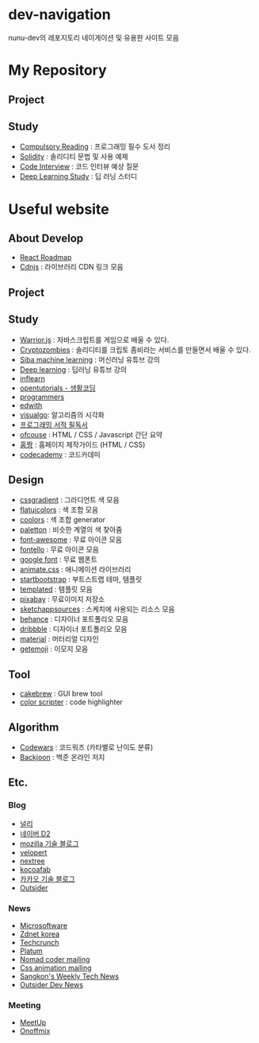 # dev-navigation

nunu-dev의 레포지토리 네이게이션 및 유용한 사이트 모음

# My Repository

## Project

## Study

- [Compulsory Reading](https://github.com/nunu-dev/compulsory-reading/wiki) : 프로그래밍 필수 도서 정리
- [Solidity](https://github.com/nunu-dev/solidity-study/wiki) : 솔리디티 문법 및 사용 예제
- [Code Interview](https://github.com/nunu-dev/code-interview) : 코드 인터뷰 예상 질문
- [Deep Learning Study](https://github.com/nunu-dev/deep_leaning_study) : 딥 러닝 스터디

# Useful website

## About Develop

- [React Roadmap](https://github.com/adam-golab/react-developer-roadmap)
- [Cdnjs](https://cdnjs.com/) : 라이브러리 CDN 링크 모음

## Project

## Study
- [Warrior.js](https://warrior.js.org/) : 자바스크립트를 게임으로 배울 수 있다.
- [Cryptozombies](https://cryptozombies.io/ko/) : 솔리디티를 크립토 좀비라는 서비스를 만들면서 배울 수 있다.
- [Siba machine learning](https://www.youtube.com/playlist?list=PLVNY1HnUlO241gILgQloWAs0xrrkqQfKe) : 머신러닝 유튜브 강의
- [Deep learning](https://www.youtube.com/user/hunkims) : 딥러닝 유튜브 강의
- [inflearn](https://www.inflearn.com/)
- [opentutorials - 생활코딩](https://opentutorials.org/course/1)
- [programmers](https://programmers.co.kr/)
- [edwith](https://www.edwith.org/)
- [visualgo](https://visualgo.net/ko): 알고리즘의 시각화
- [프로그래밍 서적 필독서](https://www.sangkon.com/2018/08/27/good_books_for_dev_2018/)
- [ofcouse](https://ofcourse.kr/) : HTML / CSS / Javascript 간단 요약
- [홈짱](http://www.homejjang.com/) : 홈페이지 제작가이드 (HTML / CSS)
- [codecademy](https://www.codecademy.com/) : 코드카데미

## Design

- [cssgradient](https://cssgradient.io/gradient-backgrounds/) : 그라디언트 색 모음
- [flatuicolors](https://flatuicolors.com/) : 색 조합 모음
- [coolors](https://coolors.co/) : 색 조합 generator
- [paletton](http://paletton.com/#uid=13g0u0kk2L29hWEfeRboiE9trxK) : 비슷한 계열의 색 찾아줌
- [font-awesome](https://fontawesome.com/?from=io) : 무료 아이콘 모음
- [fontello](http://fontello.com/) : 무료 아이콘 모음
- [google font](https://fonts.google.com/) : 무료 웹폰트
- [animate.css](https://daneden.github.io/animate.css/) : 애니메이션 라이브러리
- [startbootstrap](https://startbootstrap.com/) : 부트스트랩 테마, 템플릿
- [templated](https://templated.co/) : 템플릿 모음
- [pixabay](https://pixabay.com/ko/) : 무료이미지 저장소
- [sketchappsources](https://www.sketchappsources.com/) : 스케치에 사용되는 리소스 모음
- [behance](https://www.behance.net/) : 디자이너 포트폴리오 모음
- [dribbble](https://dribbble.com/) : 디자이너 포트폴리오 모음
- [material](https://material.io/) : 머터리얼 디자인
- [getemoji](https://getemoji.com/) : 이모지 모음


## Tool

- [cakebrew](https://www.cakebrew.com/) : GUI brew tool
- [color scripter](https://colorscripter.com/) : code highlighter

## Algorithm

- [Codewars](https://www.codewars.com/dashboard) : 코드워즈 (카타별로 난이도 분류)
- [Backjoon](https://www.acmicpc.net/) : 백준 온라인 저지

## Etc.

### Blog

- [널리](http://nuli.navercorp.com/)
- [네이버 D2](https://d2.naver.com/home)
- [mozilla 기술 블로그](http://hacks.mozilla.or.kr/)
- [velopert](https://velopert.com/)
- [nextree](http://www.nextree.co.kr/author/nextree/)
- [kocoafab](https://kocoafab.cc/)
- [카카오 기술 블로그](http://tech.kakao.com/)
- [Outsider](https://blog.outsider.ne.kr/)

### News

- [Microsoftware](https://www.imaso.co.kr/)
- [Zdnet korea](http://www.zdnet.co.kr/?lo=zv1)
- [Techcrunch](https://techcrunch.com/)
- [Platum](https://platum.kr/)
- [Nomad coder mailing](https://us16.list-manage.com/subscribe?u=a99b43453db5050f1f26b2744&id=cc02020e1a)
- [Css animation mailing](https://cssanimation.rocks/weekly/)
- [Sangkon's Weekly Tech News](https://www.sangkon.com/tag/weekly/)
- [Outsider Dev News](https://blog.outsider.ne.kr/category/Newsletter)

### Meeting
- [MeetUp](https://www.meetup.com/ko-KR/)
- [Onoffmix](https://onoffmix.com/)
